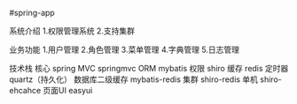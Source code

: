 #spring-app

系统介绍
1.权限管理系统
2.支持集群

业务功能
1.用户管理
2.角色管理
3.菜单管理
4.字典管理
5.日志管理

技术栈
核心 spring 
MVC springmvc 
ORM mybatis 
权限 shiro 
缓存 redis 
定时器 quartz（持久化） 
数据库二级缓存 mybatis-redis 
集群 shiro-redis 
单机 shiro-ehcahce
页面UI easyui

